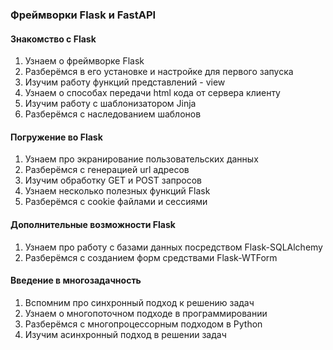 ### Фреймворки Flask и FastAPI
#### Знакомство с Flask
1. Узнаем о фреймворке Flask
2. Разберёмся в его установке и настройке для первого запуска
3. Изучим работу функций представлений - view
4. Узнаем о способах передачи html кода от сервера клиенту
5. Изучим работу с шаблонизатором Jinja
6. Разберёмся с наследованием шаблонов
#### Погружение во Flask
1. Узнаем про экранирование пользовательских данных
2. Разберёмся с генерацией url адресов
3. Изучим обработку GET и POST запросов
4. Узнаем несколько полезных функций Flask
5. Разберёмся с cookie файлами и сессиями
#### Дополнительные возможности Flask
1. Узнаем про работу с базами данных посредством Flask-SQLAlchemy
2. Разберёмся с созданием форм средствами Flask-WTForm
#### Введение в многозадачность
1. Вспомним про синхронный подход к решению задач
2. Узнаем о многопоточном подходе в программировании
3. Разберёмся с многопроцессорным подходом в Python
4. Изучим асинхронный подход в решении задач